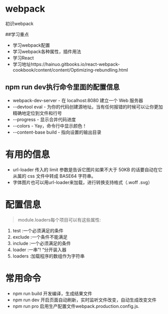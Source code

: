 # webpack
初识webpack

##学习重点
* 学习webpack配置
* 学习webpack各种属性，插件用法
* 学习React
* 学习地址https://hainuo.gitbooks.io/react-webpack-cookbook/content/content/Optimizing-rebundling.html

## npm run dev执行命令里面的配置信息
* webpack-dev-server - 在 localhost:8080 建立一个 Web 服务器
* --devtool eval - 为你的代码创建源地址。当有任何报错的时候可以让你更加精确地定位到文件和行号
* --progress - 显示合并代码进度
* --colors - Yay，命令行中显示颜色！
* --content-base build - 指向设置的输出目录

# 有用的信息
* url-loader 传入的 limit 参数是告诉它图片如果不大于 50KB 的话要自动在它从属的 css 文件中转成 BASE64 字符串。
* 字体图片也可以用url-loader来加载，进行转换支持格式（.woff  .svg）

# 配置信息
> module.loaders每个项目可以有这些属性:
1.  test :一个必须满足的条件
2.  exclude :一个条件不能满足
3.  include :一个必须满足的条件
4.  loader :一串”! “分开装入器
5.  loaders :加载程序的数组作为字符串


# 常用命令
* npm run build 开发编译，生成结果文件
* npm run dev 开启页面自动刷新，实时监听文件改变，自动生成改变文件
* npm run pro 启用生产配置文件webpack.production.config.js.
